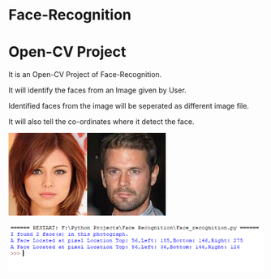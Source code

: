 # Face-Recognition
# Open-CV Project

It is an Open-CV Project of Face-Recognition.

It will identify the faces from an Image given by User.

Identified faces from the image will be seperated as different image file.

It will also tell the co-ordinates where it detect the face.

![img](https://github.com/Versatile-Vishal/Face-Recognition/blob/master/Img/stock_people.jpg)




![img](https://github.com/Versatile-Vishal/Face-Recognition/blob/master/Img/Review.png)
